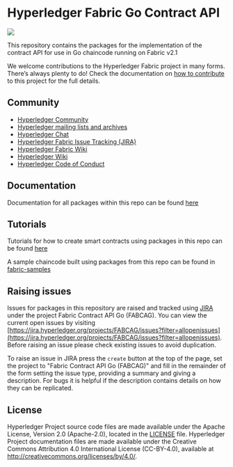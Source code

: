 # Hyperledger Fabric Go Contract API

[![](http://godoc.org/github.com/RUAN0007/fabric-contract-api-go?status.svg)](http://godoc.org/github.com/RUAN0007/fabric-contract-api-go)

This repository contains the packages for the implementation of the contract API for use in Go chaincode running on Fabric v2.1

We welcome contributions to the Hyperledger Fabric project in many forms.
There’s always plenty to do! Check the documentation on
[how to contribute][contributing] to this project for the full details.

## Community

- [Hyperledger Community](https://www.hyperledger.org/community)
- [Hyperledger mailing lists and archives](http://lists.hyperledger.org/)
- [Hyperledger Chat](http://chat.hyperledger.org/channel/fabric)
- [Hyperledger Fabric Issue Tracking (JIRA)](https://jira.hyperledger.org/secure/Dashboard.jspa?selectPageId=10104)
- [Hyperledger Fabric Wiki](https://wiki.hyperledger.org/display/Fabric)
- [Hyperledger Wiki](https://wiki.hyperledger.org/)
- [Hyperledger Code of Conduct](https://wiki.hyperledger.org/display/HYP/Hyperledger+Code+of+Conduct)

## Documentation
Documentation for all packages within this repo can be found [here](http://godoc.org/github.com/RUAN0007/fabric-contract-api-go)

## Tutorials
Tutorials for how to create smart contracts using packages in this repo can be found [here](./tutorials)

A sample chaincode built using packages from this repo can be found in [fabric-samples](https://github.com/hyperledger/fabric-samples/tree/master/chaincode/fabcar/go)

## Raising issues
Issues for packages in this repository are raised and tracked using [JIRA](https://jira.hyperledger.org) under the project Fabric Contract API Go (FABCAG). You can view the current open issues by visiting [https://jira.hyperledger.org/projects/FABCAG/issues?filter=allopenissues](https://jira.hyperledger.org/projects/FABCAG/issues?filter=allopenissues). Before raising an issue please check existing issues to avoid duplication.

To raise an issue in JIRA press the `create` button at the top of the page, set the project to "Fabric Contract API Go (FABCAG)" and fill in the remainder of the form setting the issue type, providing a summary and giving a description. For bugs it is helpful if the description contains details on how they can be replicated.

## License <a name="license"></a>

Hyperledger Project source code files are made available under the Apache License, Version 2.0 (Apache-2.0), located in the [LICENSE](LICENSE) file. Hyperledger Project documentation files are made available under the Creative Commons Attribution 4.0 International License (CC-BY-4.0), available at http://creativecommons.org/licenses/by/4.0/.

[contributing]: https://hyperledger-fabric.readthedocs.io/en/latest/CONTRIBUTING.html
[grpc]: https://grpc.io/docs/guides/
[protobuf]: https://github.com/protocolbuffers/protobuf/
[rocketchat-image]: https://open.rocket.chat/images/join-chat.svg
[rocketchat-url]: https://chat.hyperledger.org/channel/fabric
